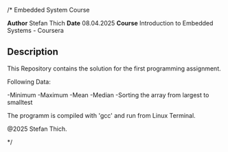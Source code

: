 /* Embedded System Course

**Author** Stefan Thich
**Date** 08.04.2025
**Course** Introduction to Embedded Systems - Coursera

## Description

This Repository contains the solution for the first programming assignment.

Following Data: 

-Minimum
-Maximum 
-Mean
-Median
-Sorting the array from largest to smalltest

The programm is compiled with 'gcc' and run from Linux Terminal.

@2025 Stefan Thich. 

*/
